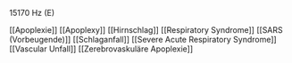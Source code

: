 15170 Hz (E)

[[Apoplexie]]
[[Apoplexy]]
[[Hirnschlag]]
[[Respiratory Syndrome]]
[[SARS (Vorbeugende)]]
[[Schlaganfall]]
[[Severe Acute Respiratory Syndrome]]
[[Vascular Unfall]]
[[Zerebrovaskuläre Apoplexie]]